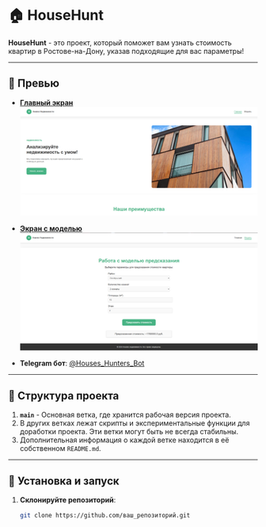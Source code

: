 # 🏠 HouseHunt

**HouseHunt** - это проект, который поможет вам узнать стоимость квартир в Ростове-на-Дону, указав подходящие для вас параметры!

---

## 📸 Превью

- **[Главный экран](https://dimagdd.github.io/HouseHunt/index.html)**  
  ![Главный экран](img/home.png)

- **[Экран с моделью](https://dimagdd.github.io/HouseHunt/model.html)**  
  ![Экран с моделью](img/model.png)

- **Telegram бот**: [@Houses_Hunters_Bot](https://t.me/Houses_Hunters_Bot)

---

## 📂 Структура проекта

1. **`main`** - Основная ветка, где хранится рабочая версия проекта.  
2. В других ветках лежат скрипты и экспериментальные функции для доработки проекта. Эти ветки могут быть не всегда стабильны.  
3. Дополнительная информация о каждой ветке находится в её собственном `README.md`.

---

## 🚀 Установка и запуск

1. **Склонируйте репозиторий**:
   ```bash
   git clone https://github.com/ваш_репозиторий.git
